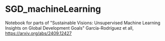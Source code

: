 # SGD_machineLearning
Notebook for parts of   "Sustainable Visions: Unsupervised Machine Learning Insights on Global Development Goals" García-Rodríguez et all, https://arxiv.org/abs/2409.12427
